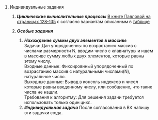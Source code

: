 1. Индивидуальные задания
    1. **_Циклические вычислительные процессы_**
        [В книге Павловой на страницах 128-135](http://www.hel.susu.ru/oop/pavl.pdf) с согласно вариантам описанным в [таблице](https://docs.google.com/spreadsheets/d/18kFjKYWFkckrT_8A5nxBWfJCOL46ZrXVVeJGJJfRUbg/edit#gid=0)
        

    1. **_Особые задания_**  
        1.  **_Нахождение суммы двух элементов в массиве_**  
            Задача: Дан упорядоченны по возрастанию массив с числами размерности N, вводим число с клавиатуры и ищем в массиве сумму любых двух элементов, которые равны этому числу.  
            Входные данные: Фиксировнный упорядоченный по возрастанию массив с натуральными числами(N), натуральное число.  
            Выходные данные: Вывод в консоль индексов и чисел которые равны введенному числу, или сообщение, что такие числа не нашли.  
            Требования к алгоритму: Для решения задачи требуется использовать только один цикл.  
        1.  **_Индивидуальная задача_**
            После согласования в ВК напишу эти задачки сюда.
         
